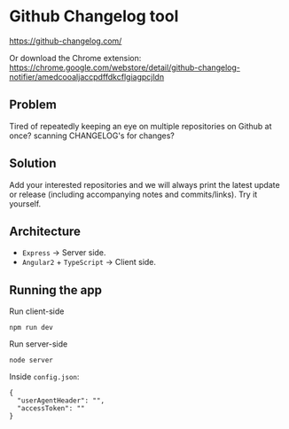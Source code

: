 # Github Changelog tool

https://github-changelog.com/

Or download the Chrome extension: https://chrome.google.com/webstore/detail/github-changelog-notifier/amedcooaljaccpdffdkcflgiagpcjldn

## Problem
Tired of repeatedly keeping an eye on multiple repositories on Github at once? scanning CHANGELOG's for changes?

## Solution
Add your interested repositories and we will always print the latest update or release (including accompanying notes and commits/links). Try it yourself.

## Architecture

- `Express` -> Server side.
- `Angular2` + `TypeScript` -> Client side.

## Running the app

Run client-side

    npm run dev

Run server-side

    node server

Inside `config.json`:

    {
      "userAgentHeader": "",
      "accessToken": ""
    }
